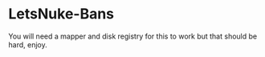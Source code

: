 # LetsNuke-Bans
You will need a mapper and disk registry for this to work but that should be hard, enjoy.

